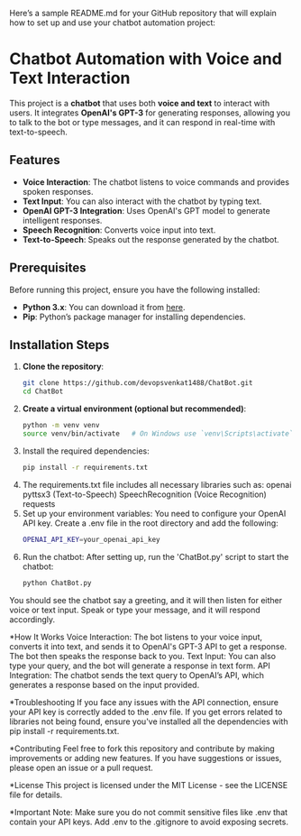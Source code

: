 Here’s a sample README.md for your GitHub repository that will explain how to set up and use your chatbot automation project:

# Chatbot Automation with Voice and Text Interaction

This project is a **chatbot** that uses both **voice and text** to interact with users. It integrates **OpenAI's GPT-3** for generating responses, allowing you to talk to the bot or type messages, and it can respond in real-time with text-to-speech.

## Features
- **Voice Interaction**: The chatbot listens to voice commands and provides spoken responses.
- **Text Input**: You can also interact with the chatbot by typing text.
- **OpenAI GPT-3 Integration**: Uses OpenAI's GPT model to generate intelligent responses.
- **Speech Recognition**: Converts voice input into text.
- **Text-to-Speech**: Speaks out the response generated by the chatbot.

## Prerequisites
Before running this project, ensure you have the following installed:
- **Python 3.x**: You can download it from [here](https://www.python.org/downloads/).
- **Pip**: Python’s package manager for installing dependencies.

## Installation Steps

1. **Clone the repository**:
   ```bash
   git clone https://github.com/devopsvenkat1488/ChatBot.git
   cd ChatBot

2. **Create a virtual environment (optional but recommended)**:
   ```bash
   python -m venv venv
   source venv/bin/activate   # On Windows use `venv\Scripts\activate`

3. Install the required dependencies:
   ```bash
   pip install -r requirements.txt
3. The requirements.txt file includes all necessary libraries such as:
    openai
    pyttsx3 (Text-to-Speech)
    SpeechRecognition (Voice Recognition)
    requests
4. Set up your environment variables: You need to configure your OpenAI API key. Create a .env file in the root directory and add the following:
   ```bash
   OPENAI_API_KEY=your_openai_api_key
5. Run the chatbot: After setting up, run the 'ChatBot.py' script to start the chatbot:
   ```bash
   python ChatBot.py
  You should see the chatbot say a greeting, and it will then listen for either voice or text input. Speak or type your message, and it will respond accordingly.
  
  *How It Works
    Voice Interaction: The bot listens to your voice input, converts it into text, and sends it to OpenAI's GPT-3 API to get a response. The bot then speaks the response back to you.
    Text Input: You can also type your query, and the bot will generate a response in text form.
    API Integration: The chatbot sends the text query to OpenAI’s API, which generates a response based on the input provided.
  
  *Troubleshooting
    If you face any issues with the API connection, ensure your API key is correctly added to the .env file.
    If you get errors related to libraries not being found, ensure you've installed all the dependencies with pip install -r requirements.txt.

  *Contributing
  Feel free to fork this repository and contribute by making improvements or adding new features. If you have suggestions or issues, please open an issue or a pull request.

  *License
  This project is licensed under the MIT License - see the LICENSE file for details.

  *Important Note:
  Make sure you do not commit sensitive files like .env that contain your API keys. Add .env to the .gitignore to avoid exposing secrets.
